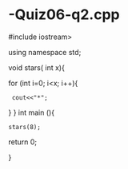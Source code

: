 # -Quiz06-q2.cpp
#include iostream>

using namespace std;

 void stars( int x){
 
 
   for (int i=0; i<x; i++){
   
     cout<<"*";
     
   }
 }
 int main (){
 
    stars(8);
    
   return 0;
   
 }
